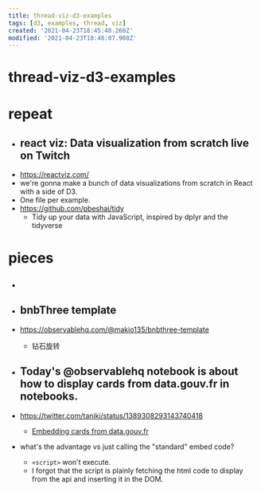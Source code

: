 ```yaml
---
title: thread-viz-d3-examples
tags: [d3, examples, thread, viz]
created: '2021-04-23T18:45:48.260Z'
modified: '2021-04-23T18:46:07.908Z'
---
```


# thread-viz-d3-examples

# repeat

- ## react viz: Data visualization from scratch live on Twitch
- https://reactviz.com/
- we're gonna make a bunch of data visualizations from scratch in React with a side of D3. 
- One file per example.
- https://github.com/pbeshai/tidy
  - Tidy up your data with JavaScript, inspired by dplyr and the tidyverse

# pieces

- ##

- ## bnbThree template
- https://observablehq.com/@makio135/bnbthree-template
  - 钻石旋转

- ## Today's @observablehq notebook is about how to display cards from data.gouv.fr in notebooks.
- https://twitter.com/taniki/status/1389308293143740418
  - [Embedding cards from data.gouv.fr](https://observablehq.com/@taniki/datagouvfr-oembed)
- what's the advantage vs just calling the "standard" embed code?
  - `<script>` won't execute.
  - I forgot that the script is plainly fetching the html code to display from the api and inserting it in the DOM.
